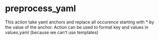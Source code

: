# preprocess_yaml

This action take yaml anchors and replace all occurence starting with * by the value of the anchor.
Action can be used to format key and values in values.yaml (because we can't use templates)
